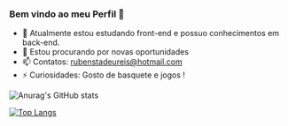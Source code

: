 ### Bem vindo ao meu Perfil 👋

- 🌱 Atualmente estou estudando front-end e possuo conhecimentos em back-end.
- 👯 Estou procurando por novas oportunidades
- 📫 Contatos: rubenstadeureis@hotmail.com
- ⚡ Curiosidades: Gosto de basquete e jogos ! 

![Anurag's GitHub stats](https://github-readme-stats.vercel.app/api?username=rubenstadeureis&theme=transparent&show_icons=true)

[![Top Langs](https://github-readme-stats.vercel.app/api/top-langs/?username=rubenstadeureis&layout=compact)](https://github.com/rubenstadeureis/github-readme-stats)


